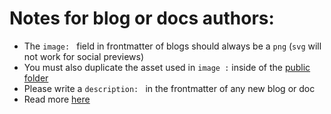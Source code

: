 # Notes for blog or docs authors:

-   The `image: ` field in frontmatter of blogs should always be a `png` (`svg` will not work for social previews)
-   You must also duplicate the asset used in `image :` inside of the [public folder](https://github.com/tembo-io/website/tree/main/public)
-   Please write a `description: ` in the frontmatter of any new blog or doc
-   Read more [here](https://github.com/tembo-io/website?tab=readme-ov-file#writing-a-blog-post-%EF%B8%8F)
